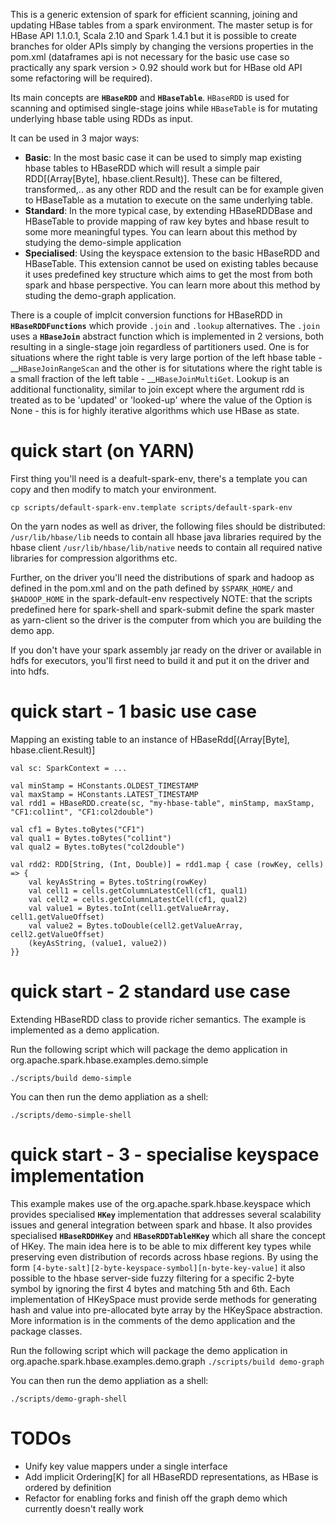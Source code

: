 This is a generic extension of spark for efficient scanning, joining and updating HBase tables from a spark environment. The master setup is for HBase API 1.1.0.1, Scala 2.10 and Spark 1.4.1 but it is possible to create branches for older APIs simply by changing the versions properties in the pom.xml (dataframes api is not necessary for the basic use case so practically any spark version > 0.92 should work but for HBase old API some refactoring will be required).

Its main concepts are __`HBaseRDD`__ and __`HBaseTable`__. `HBaseRDD` is used for scanning and optimised single-stage joins while `HBaseTable` is for mutating underlying hbase table using RDDs as input.

It can be used in 3 major ways:
- __Basic__: In the most basic case it can be used to simply map existing hbase tables to HBaseRDD which will result a simple pair RDD[(Array[Byte], hbase.client.Result)]. These can be filtered, transformed,.. as any other RDD and the result can be for example given to HBaseTable as a mutation to execute on the same underlying table.
- __Standard__: In the more typical case, by extending HBaseRDDBase and HBaseTable to provide mapping of raw key bytes and hbase result to some more meaningful types. You can learn about this method by studying the demo-simple application
- __Specialised__: Using the keyspace extension to the basic HBaseRDD and HBaseTable. This extension cannot be used on existing tables because it uses predefined key structure which aims to get the most from both spark and hbase perspective. You can learn more about this method by studing the demo-graph application.

There is a couple of implcit conversion functions for HBaseRDD in __`HBaseRDDFunctions`__ which provide `.join` and `.lookup` alternatives. The `.join` uses a __`HBaseJoin`__ abstract function which is implemented in 2 versions, both resulting in a single-stage join regardless of partitioners used. One is for situations where the right table is very large portion of the left hbase table - __`HBaseJoinRangeScan` and the other is for situtations where the right table is a small fraction of the left table - __`HBaseJoinMultiGet`. Lookup is an additional functionality, similar to join except where the argument rdd is treated as to be 'updated' or 'looked-up' where the value of the Option is None - this is for highly iterative algorithms which use HBase as state.

# quick start (on YARN)

First thing you'll need is a deafult-spark-env, there's a template you can copy and then modify to match your environment.

```cp scripts/default-spark-env.template scripts/default-spark-env```

On the yarn nodes as well as driver, the following files should be distributed:
```/usr/lib/hbase/lib``` needs to contain all hbase java libraries required by the hbase client
```/usr/lib/hbase/lib/native``` needs to contain all required native libraries for compression algorithms etc.

Further, on the driver you'll need the distributions of spark and hadoop as defined in the pom.xml and on the path defined by `$SPARK_HOME/` and `$HADOOP_HOME` in the spark-default-env respectively
NOTE: that the scripts predefined here for spark-shell and spark-submit define the spark master as yarn-client so the driver is the computer from which you are building the demo app.

If you don't have your spark assembly jar ready on the driver or available in hdfs for executors, you'll first need to build it and put it on the driver and into hdfs.

# quick start - 1 basic use case

Mapping an existing table to an instance of HBaseRdd[(Array[Byte], hbase.client.Result)]

```
val sc: SparkContext = ...

val minStamp = HConstants.OLDEST_TIMESTAMP
val maxStamp = HConstants.LATEST_TIMESTAMP
val rdd1 = HBaseRDD.create(sc, "my-hbase-table", minStamp, maxStamp, "CF1:col1int", "CF1:col2double")

val cf1 = Bytes.toBytes("CF1")
val qual1 = Bytes.toBytes("col1int")
val qual2 = Bytes.toBytes("col2double")

val rdd2: RDD[String, (Int, Double)] = rdd1.map { case (rowKey, cells) => {
    val keyAsString = Bytes.toString(rowKey)
    val cell1 = cells.getColumnLatestCell(cf1, qual1)
    val cell2 = cells.getColumnLatestCell(cf1, qual2)
    val value1 = Bytes.toInt(cell1.getValueArray, cell1.getValueOffset)
    val value2 = Bytes.toDouble(cell2.getValueArray, cell2.getValueOffset)
    (keyAsString, (value1, value2))
}}
```

# quick start - 2 standard use case

Extending HBaseRDD class to provide richer semantics. The example is implemented as a demo application.

Run the following script which will package the demo application in org.apache.spark.hbase.examples.demo.simple

``` ./scripts/build demo-simple ```

You can then run the demo appliation as a shell:

``` ./scripts/demo-simple-shell ```

# quick start - 3 - specialise keyspace implementation

This example makes use of the org.apache.spark.hbase.keyspace which provides specialised __`HKey`__ implementation that
addresses several scalability issues and general integration between spark and hbase. It also provides specialised
__`HBaseRDDHKey`__ and __`HBaseRDDTableHKey`__ which all share the concept of HKey. The main idea here is to be able
 to mix different key types while preserving even distribution of records across hbase regions. By using the form
 `[4-byte-salt][2-byte-keyspace-symbol][n-byte-key-value]` it also possible to the hbase server-side fuzzy filtering
 for a specific 2-byte symbol by ignoring the first 4 bytes and matching 5th and 6th. Each implementation of HKeySpace
 must provide serde methods for generating hash and value into pre-allocated byte array by the HKeySpace abstraction.
 More information is in the comments of the demo application and the package classes.

Run the following script which will package the demo application in org.apache.spark.hbase.examples.demo.graph
```./scripts/build demo-graph```

You can then run the demo appliation as a shell:

`./scripts/demo-graph-shell`

# TODOs

- Unify key value mappers under a single interface
- Add implicit Ordering[K] for all HBaseRDD representations, as HBase is ordered by definition
- Refactor for enabling forks and finish off the graph demo which currently doesn't really work
